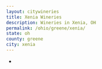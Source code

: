 ```yaml
---
layout: citywineries
title: Xenia Wineries
description: Wineries in Xenia, OH
permalink: /ohio/greene/xenia/
state: oh
county: greene
city: xenia
---
```

-
